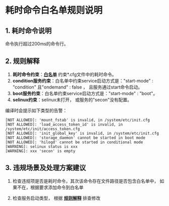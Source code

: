 # 耗时命令白名单规则说明

## 1. 耗时命令说明
  命令执行超过200ms的命令行。

## 2. 规则解释

  1. **耗时命令约束**：**[白名单](whitelist.json)** 约束*.cfg文件中的耗时命令。
  2. **condition服务约束**：白名单中约束service启动方式是："start-mode" : "condition" 且"ondemand" : false ， 且服务通过start命令启动。
  3. **boot服务约束**：白名单约束service启动方式是："start-mode" : "boot"。
  4. **selinux约束**：selinux未打开， 或服务的"secon"没有配置。
      
编译时会提示如下类型的告警：

  ```
  [NOT ALLOWED]: 'mount_fstab' is invalid, in /system/etc/init.cfg
  [NOT ALLOWED]: 'load_access_token_id' is invalid, in /system/etc/init/access_token.cfg
  [NOT ALLOWED]: 'init_global_key' is invalid, in /system/etc/init.cfg
  [NOT ALLOWED]: 'storage_daemon' cannot be started in boot mode
  [NOT ALLOWED]: 'hilogd' cannot be started in conditional mode
  [WARNING]: selinux status is xxx
  [WARNING]: xxx 'secon' is empty
```

## 3. 违规场景及处理方案建议

  1. 检查违规项是否是耗时命令，其次该命令存在文件路径是否包含白名单中， 如果不在，根据要求添加命令到白名单

  2. 检查服务启动类型， 根据 **[规则解释](README.md#2-规则解释)** 排查修改
